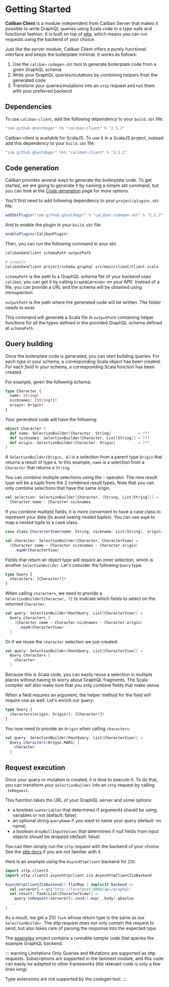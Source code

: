 # Getting Started

**Caliban Client** is a module independent from Caliban Server that makes it possible to write GraphQL queries using Scala code in a type-safe and functional fashion. It is built on top of [sttp](https://github.com/softwaremill/sttp), which means you can run requests using the backend of your choice.

Just like the server module, Caliban Client offers a purely functional interface and keeps the boilerplate minimal. It works as follows:
1. Use the `caliban-codegen-sbt` tool to generate boilerplate code from a given GraphQL schema
2. Write your GraphQL queries/mutations by combining helpers from the generated code
3. Transform your queries/mutations into an `sttp` request and run them with your preferred backend

## Dependencies

To use `caliban-client`, add the following dependency to your `build.sbt` file:

```scala
"com.github.ghostdogpr" %% "caliban-client" % "2.5.2"
```

Caliban-client is available for ScalaJS. To use it in a ScalaJS project, instead add this dependency to your `build.sbt` file:

```scala
"com.github.ghostdogpr" %%% "caliban-client" % "2.5.2"
```

## Code generation

Caliban provides several ways to generate the boilerplate code. To get started, we are going to generate it by running a
simple sbt command, but you can look at the [Code generation](client-codegen.md) page for more options.

You'll first need to add following dependency to your `project/plugins.sbt` file:
```scala
addSbtPlugin("com.github.ghostdogpr" % "caliban-codegen-sbt" % "2.5.2")
```

And to enable the plugin in your `build.sbt` file:
```scala
enablePlugins(CalibanPlugin)
```

Then, you can run the following command in your sbt.

```bash
calibanGenClient schemaPath outputPath

# example
calibanGenClient project/schema.graphql src/main/client/Client.scala
```
`schemaPath` is the path to a GraphQL schema file (if your backend uses `caliban`, you can get it by calling `GraphQL#render` on your API).
Instead of a file, you can provide a URL and the schema will be obtained using introspection.

`outputPath` is the path where the generated code will be written. The folder needs to exist.

This command will generate a Scala file in `outputPath` containing helper functions for all the types defined in the provided GraphQL schema defined at `schemaPath`.

## Query building

Once the boilerplate code is generated, you can start building queries. For each *type* in your schema, a corresponding Scala object has been created. For each *field* in your schema, a corresponding Scala function has been created.

For example, given the following schema:
```graphql
type Character {
  name: String!
  nicknames: [String!]!
  origin: Origin!
}
```

Your generated code will have the following:
```scala
object Character {
  def name: SelectionBuilder[Character, String]            = ???
  def nicknames: SelectionBuilder[Character, List[String]] = ???
  def origin: SelectionBuilder[Character, Origin]          = ???
}
```

A `SelectionBuilder[Origin, A]` is a selection from a parent type `Origin` that returns a result of type `A`. In this example, `name` is a selection from a `Character` that returns a `String`.

You can combine multiple selections using the `~` operator. The new result type will be a tuple from the 2 combined result types. Note that you can only combine selections that have the same origin.

```scala
val selection: SelectionBuilder[Character, (String, List[String])] =
  Character.name ~ Character.nicknames
```

If you combine multiple fields, it is more convenient to have a case class to represent your data (to avoid seeing nested tuples). You can use `mapN` to map a nested tuple to a case class.

```scala
case class CharacterView(name: String, nickname: List[String], origin: Origin)

val character: SelectionBuilder[Character, CharacterView] =
  (Character.name ~ Character.nicknames ~ Character.origin)
    .mapN(CharacterView)
```

Fields that return an object type will require an inner selection, which is another `SelectionBuilder`. Let's consider the following `Query` type.

```graphql
type Query {
  characters: [Character!]!
}
```
When calling `characters`, we need to provide a `SelectionBuilder[Character, ?]` to indicate which fields to select on the returned `Character`.

```scala
val query: SelectionBuilder[RootQuery, List[CharacterView]] =
  Query.characters {
    (Character.name ~ Character.nicknames ~ Character.origin)
      .mapN(CharacterView)
  }
```

Or if we reuse the `character` selection we just created:
```scala
val query: SelectionBuilder[RootQuery, List[CharacterView]] =
  Query.characters {
    character
  }
```

Because this is Scala code, you can easily reuse a selection in multiple places without having to worry about GraphQL fragments. The Scala compiler will also make sure that you only combine fields that make sense.

When a field requires an argument, the helper method for the field will require one as well. Let's enrich our query:

```graphql
type Query {
  characters(origin: Origin!): [Character!]!
}
```

You now need to provide an `Origin` when calling `characters`:

```scala
val query: SelectionBuilder[RootQuery, List[CharacterView]] =
  Query.characters(Origin.MARS) {
    character
  }
```

## Request execution

Once your query or mutation is created, it is time to execute it. To do that, you can transform your `SelectionBuilder` into an `sttp` request by calling `.toRequest`.

This function takes the URL of your GraphQL server and some options:
- a boolean `useVariables` that determines if arguments should be using variables or not (default: false)
- an optional string `queryName` if you want to name your query (default: no name)
- a boolean `dropNullInputValues` that determines if null fields from input objects should be dropped (default: false)

You can then simply run the `sttp` request with the backend of your choice. See the [sttp docs](https://sttp.readthedocs.io/en/latest/) if you are not familiar with it.

Here is an example using the `AsyncHttpClient` backend for `ZIO`:
```scala
import sttp.client3._
import sttp.client3.asynchttpclient.zio.AsyncHttpClientZioBackend

AsyncHttpClientZioBackend().flatMap { implicit backend =>
  val serverUrl = uri"http://localhost:8088/api/graphql"
  val result: Task[List[CharacterView]] =
    query.toRequest(serverUrl).send().map(_.body).absolve
  ...
}
```

As a result, we get a ZIO `Task` whose return type is the same as our `SelectionBuilder`. The sttp request does not only contain the request to send, but also takes care of parsing the response into the expected type.

The [examples](https://github.com/ghostdogpr/caliban/tree/series/2.x/examples/) project contains a runnable sample code that queries the example GraphQL backend.

::: warning Limitations
Only Queries and Mutations are supported as sttp requests.
Subscriptions are supported in the laminext module, and this code can easily be adapted to other frameworks (the relevant code is only a few lines long).

Type extensions are not supported by the codegen tool.
:::
